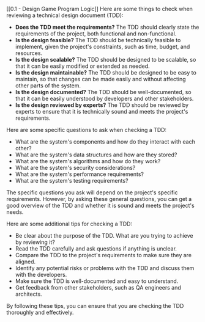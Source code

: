 [[0.1 - Design Game Program Logic]]
Here are some things to check when reviewing a technical design document (TDD):

- **Does the TDD meet the requirements?** The TDD should clearly state the requirements of the project, both functional and non-functional.
- **Is the design feasible?** The TDD should be technically feasible to implement, given the project's constraints, such as time, budget, and resources.
- **Is the design scalable?** The TDD should be designed to be scalable, so that it can be easily modified or extended as needed.
- **Is the design maintainable?** The TDD should be designed to be easy to maintain, so that changes can be made easily and without affecting other parts of the system.
- **Is the design documented?** The TDD should be well-documented, so that it can be easily understood by developers and other stakeholders.
- **Is the design reviewed by experts?** The TDD should be reviewed by experts to ensure that it is technically sound and meets the project's requirements.

Here are some specific questions to ask when checking a TDD:

- What are the system's components and how do they interact with each other?
- What are the system's data structures and how are they stored?
- What are the system's algorithms and how do they work?
- What are the system's security considerations?
- What are the system's performance requirements?
- What are the system's testing requirements?

The specific questions you ask will depend on the project's specific requirements. However, by asking these general questions, you can get a good overview of the TDD and whether it is sound and meets the project's needs.

Here are some additional tips for checking a TDD:

- Be clear about the purpose of the TDD. What are you trying to achieve by reviewing it?
- Read the TDD carefully and ask questions if anything is unclear.
- Compare the TDD to the project's requirements to make sure they are aligned.
- Identify any potential risks or problems with the TDD and discuss them with the developers.
- Make sure the TDD is well-documented and easy to understand.
- Get feedback from other stakeholders, such as QA engineers and architects.

By following these tips, you can ensure that you are checking the TDD thoroughly and effectively.